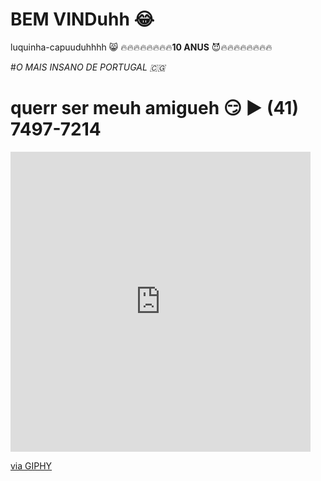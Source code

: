 # BEM VINDuhh :joy:
luquinha-capuuduhhhh 😸
🔥🔥🔥🔥🔥🔥🔥🔥**10 ANUS** 😈🔥🔥🔥🔥🔥🔥🔥🔥

#_O MAIS INSANO DE PORTUGAL 🇨🇬_

# querr ser meuh amigueh 😏 ▶️ (41) 7497-7214

<iframe src="https://giphy.com/embed/1yMdcP8Xn4dYwqtzD5" width="480" height="480" frameBorder="0" class="giphy-embed" allowFullScreen></iframe><p><a href="https://giphy.com/gifs/pbsnature-horse-glamour-hair-1yMdcP8Xn4dYwqtzD5">via GIPHY</a></p>
